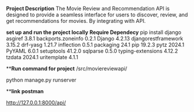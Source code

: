 **Project Description**
The Movie Review and Recommendation API is designed to provide a seamless interface for users to discover, review, and get recommendations for movies. By integrating with API.

**set up and run the project locally**
**Require Dependecy**
pip install django
asgiref             3.8.1
backports.zoneinfo  0.2.1
Django              4.2.13
djangorestframework 3.15.2
drf-yasg            1.21.7
inflection          0.5.1
packaging           24.1
pip                 19.2.3
pytz                2024.1
PyYAML              6.0.1
setuptools          41.2.0
sqlparse            0.5.0
typing-extensions   4.12.2
tzdata              2024.1
uritemplate         4.1.1

****Run command for project**
/src/moviereviewapi/

python manage.py runserver

****link postman**
 
http://127.0.0.1:8000/api/
